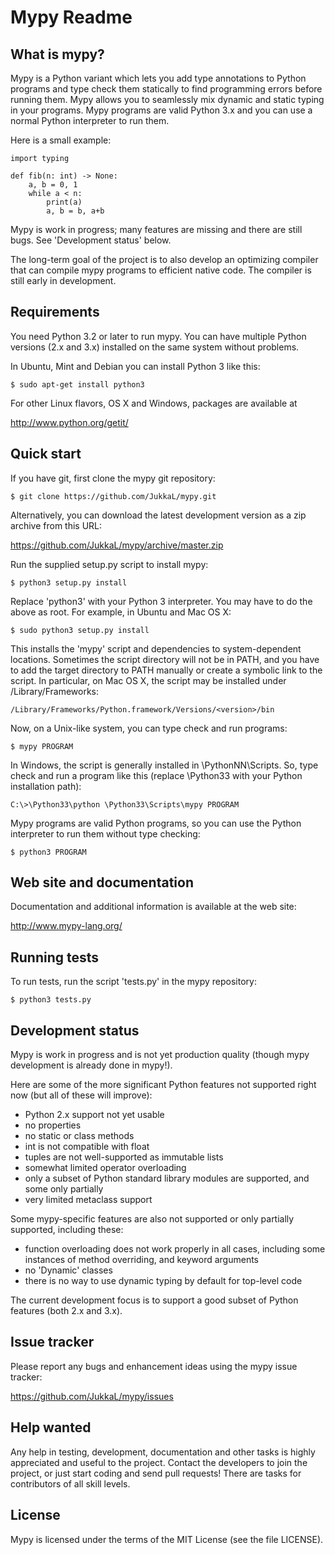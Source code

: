 Mypy Readme
===========


What is mypy?
-------------

Mypy is a Python variant which lets you add type annotations to Python
programs and type check them statically to find programming errors
before running them.  Mypy allows you to seamlessly mix dynamic and
static typing in your programs.  Mypy programs are valid Python 3.x
and you can use a normal Python interpreter to run them.

Here is a small example:

    import typing

    def fib(n: int) -> None:
        a, b = 0, 1
        while a < n:
            print(a)
            a, b = b, a+b

Mypy is work in progress; many features are missing and there are
still bugs.  See 'Development status' below.

The long-term goal of the project is to also develop an optimizing
compiler that can compile mypy programs to efficient native code.  The
compiler is still early in development.


Requirements
------------

You need Python 3.2 or later to run mypy.  You can have multiple Python
versions (2.x and 3.x) installed on the same system without problems.

In Ubuntu, Mint and Debian you can install Python 3 like this:

    $ sudo apt-get install python3

For other Linux flavors, OS X and Windows, packages are available at

  http://www.python.org/getit/


Quick start
-----------

If you have git, first clone the mypy git repository:

    $ git clone https://github.com/JukkaL/mypy.git

Alternatively, you can download the latest development version as a
zip archive from this URL:

  https://github.com/JukkaL/mypy/archive/master.zip

Run the supplied setup.py script to install mypy:

    $ python3 setup.py install

Replace 'python3' with your Python 3 interpreter.  You may have to do
the above as root. For example, in Ubuntu and Mac OS X:

    $ sudo python3 setup.py install

This installs the 'mypy' script and dependencies to system-dependent
locations.  Sometimes the script directory will not be in PATH,
and you have to add the target directory to PATH manually or
create a symbolic link to the script.  In particular, on Mac OS X, the
script may be installed under /Library/Frameworks:

    /Library/Frameworks/Python.framework/Versions/<version>/bin

Now, on a Unix-like system, you can type check and run programs:

    $ mypy PROGRAM

In Windows, the script is generally installed in
\PythonNN\Scripts. So, type check and run a program like this (replace
\Python33 with your Python installation path):

    C:\>\Python33\python \Python33\Scripts\mypy PROGRAM
    
Mypy programs are valid Python programs, so you can use the Python
interpreter to run them without type checking:

    $ python3 PROGRAM


Web site and documentation
--------------------------

Documentation and additional information is available at the web site:

  http://www.mypy-lang.org/


Running tests
-------------

To run tests, run the script 'tests.py' in the mypy repository:

    $ python3 tests.py


Development status
------------------

Mypy is work in progress and is not yet production quality (though
mypy development is already done in mypy!).

Here are some of the more significant Python features not supported
right now (but all of these will improve):

 - Python 2.x support not yet usable
 - no properties
 - no static or class methods
 - int is not compatible with float
 - tuples are not well-supported as immutable lists 
 - somewhat limited operator overloading
 - only a subset of Python standard library modules are supported, and some
   only partially
 - very limited metaclass support

Some mypy-specific features are also not supported or only partially
supported, including these:

 - function overloading does not work properly in all cases, including
   some instances of method overriding, and keyword arguments
 - no 'Dynamic' classes
 - there is no way to use dynamic typing by default for top-level code

The current development focus is to support a good subset of Python
features (both 2.x and 3.x).


Issue tracker
-------------

Please report any bugs and enhancement ideas using the mypy issue
tracker:

  https://github.com/JukkaL/mypy/issues


Help wanted
-----------

Any help in testing, development, documentation and other tasks is
highly appreciated and useful to the project.  Contact the developers
to join the project, or just start coding and send pull requests!
There are tasks for contributors of all skill levels.


License
-------

Mypy is licensed under the terms of the MIT License (see the file
LICENSE).
